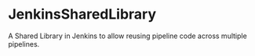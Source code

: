 # JenkinsSharedLibrary
A Shared Library in Jenkins to allow reusing pipeline code across multiple pipelines.
